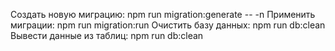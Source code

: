 Создать новую миграцию:
npm run migration:generate -- -n <MigrationName>
Применить миграции:
npm run migration:run
Очистить базу данных:
npm run db:clean
Вывести данные из таблиц:
npm run db:clean
